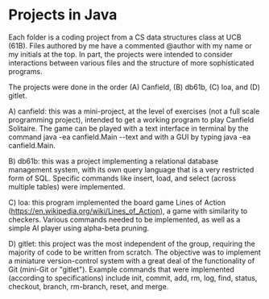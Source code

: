 # Projects in Java

Each folder is a coding project from a CS data structures class at UCB (61B). Files authored by me have a commented @author 
with my name or my initials at the top. In part, the projects were intended to consider interactions between various files and
the structure of more sophisticated programs.

The projects were done in the order (A) Canfield, (B) db61b, (C) loa, and (D) gitlet.

A) canfield: this was a mini-project, at the level of exercises (not a full scale programming project), intended to 
get a working program to play Canfield Solitaire. The game can be played with a text interface in terminal by 
the command java -ea canfield.Main --text and with a GUI by typing java -ea canfield.Main.

B) db61b: this was a project implementing a relational database management system, with its own query language that is 
a very restricted form of SQL. Specific commands like insert, load, and select (across multiple tables) were implemented. 

C) loa: this program implemented the board game Lines of Action (https://en.wikipedia.org/wiki/Lines_of_Action), a game
with similarity to checkers. Various commands needed to be implemented, as well as a simple AI player using alpha-beta pruning.

D) gitlet: this project was the most independent of the group, requiring the majority of code to be written from scratch. 
The objective was to implement a miniature version-control system with a great deal of the functionality of 
Git (mini-Git or "gitlet"). Example commands that were implemented (according to specifications) include init, commit, add, 
rm, log, find, status, checkout, branch, rm-branch, reset, and merge.




